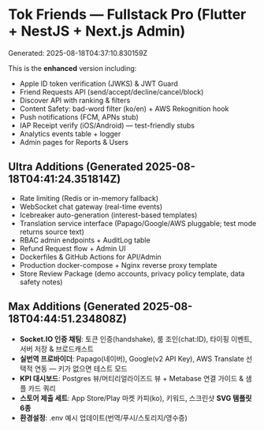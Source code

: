 # Tok Friends — Fullstack **Pro** (Flutter + NestJS + Next.js Admin)
Generated: 2025-08-18T04:37:10.830159Z

This is the **enhanced** version including:
- Apple ID token verification (JWKS) & JWT Guard
- Friend Requests API (send/accept/decline/cancel/block)
- Discover API with ranking & filters
- Content Safety: bad-word filter (ko/en) + AWS Rekognition hook
- Push notifications (FCM, APNs stub)
- IAP Receipt verify (iOS/Android) — test-friendly stubs
- Analytics events table + logger
- Admin pages for Reports & Users


## Ultra Additions (Generated 2025-08-18T04:41:24.351814Z)
- Rate limiting (Redis or in-memory fallback)
- WebSocket chat gateway (real-time events)
- Icebreaker auto-generation (interest-based templates)
- Translation service interface (Papago/Google/AWS pluggable; test mode returns source text)
- RBAC admin endpoints + AuditLog table
- Refund Request flow + Admin UI
- Dockerfiles & GitHub Actions for API/Admin
- Production docker-compose + Nginx reverse proxy template
- Store Review Package (demo accounts, privacy policy template, data safety notes)


## Max Additions (Generated 2025-08-18T04:44:51.234808Z)
- **Socket.IO 인증 채팅**: 토큰 인증(handshake), 룸 조인(chat:ID), 타이핑 이벤트, 서버 저장 & 브로드캐스트
- **실번역 프로바이더**: Papago(네이버), Google(v2 API Key), AWS Translate 선택적 연동 — 키가 없으면 테스트 모드
- **KPI 대시보드**: Postgres 뷰/머티리얼라이즈드 뷰 + Metabase 연결 가이드 & 샘플 카드 쿼리
- **스토어 제출 세트**: App Store/Play 마켓 카피(ko), 키워드, 스크린샷 **SVG 템플릿 6종**
- **환경설정**: .env 예시 업데이트(번역/푸시/스토리지/영수증)
